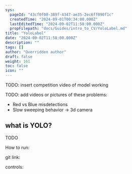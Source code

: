 ```yaml
---
sys:
  pageId: "43cf0f00-389f-4347-ae35-2ec6ff090f1c"
  createdTime: "2024-09-01T00:34:00.000Z"
  lastEditedTime: "2024-09-02T11:58:00.000Z"
  propFilepath: "docs/Guides/intro_to_CV/YoloLabel.md"
title: "YoloLabel"
date: "2024-09-02T11:58:00.000Z"
description: ""
tags: []
author: "Overridden author"
draft: false
weight: 161
toc: false
icon: ""
---
```


TODO: insert competition video of model working

TODO: add videos or pictures of these problems:

- Red vs Blue misdetections
- Slow sweeping behavior → 3d camera

## what is YOLO?

TODO

How to run:

git link:

controls:

